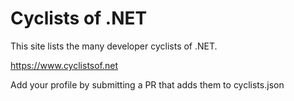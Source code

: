 # Cyclists of .NET

This site lists the many developer cyclists of .NET.

<https://www.cyclistsof.net>

Add your profile by submitting a PR that adds them to cyclists.json